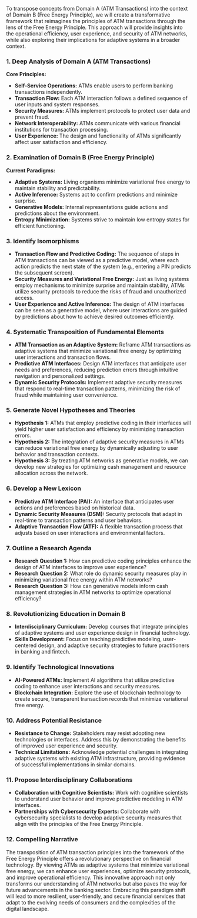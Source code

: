 To transpose concepts from Domain A (ATM Transactions) into the context of Domain B (Free Energy Principle), we will create a transformative framework that reimagines the principles of ATM transactions through the lens of the Free Energy Principle. This approach will provide insights into the operational efficiency, user experience, and security of ATM networks, while also exploring their implications for adaptive systems in a broader context.

### 1. Deep Analysis of Domain A (ATM Transactions)
**Core Principles:**
- **Self-Service Operations:** ATMs enable users to perform banking transactions independently.
- **Transaction Flow:** Each ATM interaction follows a defined sequence of user inputs and system responses.
- **Security Measures:** ATMs implement protocols to protect user data and prevent fraud.
- **Network Interoperability:** ATMs communicate with various financial institutions for transaction processing.
- **User Experience:** The design and functionality of ATMs significantly affect user satisfaction and efficiency.

### 2. Examination of Domain B (Free Energy Principle)
**Current Paradigms:**
- **Adaptive Systems:** Living organisms minimize variational free energy to maintain stability and predictability.
- **Active Inference:** Systems act to confirm predictions and minimize surprise.
- **Generative Models:** Internal representations guide actions and predictions about the environment.
- **Entropy Minimization:** Systems strive to maintain low entropy states for efficient functioning.

### 3. Identify Isomorphisms
- **Transaction Flow and Predictive Coding:** The sequence of steps in ATM transactions can be viewed as a predictive model, where each action predicts the next state of the system (e.g., entering a PIN predicts the subsequent screen).
- **Security Measures and Variational Free Energy:** Just as living systems employ mechanisms to minimize surprise and maintain stability, ATMs utilize security protocols to reduce the risks of fraud and unauthorized access.
- **User Experience and Active Inference:** The design of ATM interfaces can be seen as a generative model, where user interactions are guided by predictions about how to achieve desired outcomes efficiently.

### 4. Systematic Transposition of Fundamental Elements
- **ATM Transaction as an Adaptive System:** Reframe ATM transactions as adaptive systems that minimize variational free energy by optimizing user interactions and transaction flows.
- **Predictive ATM Interfaces:** Design ATM interfaces that anticipate user needs and preferences, reducing prediction errors through intuitive navigation and personalized settings.
- **Dynamic Security Protocols:** Implement adaptive security measures that respond to real-time transaction patterns, minimizing the risk of fraud while maintaining user convenience.

### 5. Generate Novel Hypotheses and Theories
- **Hypothesis 1:** ATMs that employ predictive coding in their interfaces will yield higher user satisfaction and efficiency by minimizing transaction errors.
- **Hypothesis 2:** The integration of adaptive security measures in ATMs can reduce variational free energy by dynamically adjusting to user behavior and transaction contexts.
- **Hypothesis 3:** By treating ATM networks as generative models, we can develop new strategies for optimizing cash management and resource allocation across the network.

### 6. Develop a New Lexicon
- **Predictive ATM Interface (PAI):** An interface that anticipates user actions and preferences based on historical data.
- **Dynamic Security Measures (DSM):** Security protocols that adapt in real-time to transaction patterns and user behaviors.
- **Adaptive Transaction Flow (ATF):** A flexible transaction process that adjusts based on user interactions and environmental factors.

### 7. Outline a Research Agenda
- **Research Question 1:** How can predictive coding principles enhance the design of ATM interfaces to improve user experience?
- **Research Question 2:** What role do dynamic security measures play in minimizing variational free energy within ATM networks?
- **Research Question 3:** How can generative models inform cash management strategies in ATM networks to optimize operational efficiency?

### 8. Revolutionizing Education in Domain B
- **Interdisciplinary Curriculum:** Develop courses that integrate principles of adaptive systems and user experience design in financial technology.
- **Skills Development:** Focus on teaching predictive modeling, user-centered design, and adaptive security strategies to future practitioners in banking and fintech.

### 9. Identify Technological Innovations
- **AI-Powered ATMs:** Implement AI algorithms that utilize predictive coding to enhance user interactions and security measures.
- **Blockchain Integration:** Explore the use of blockchain technology to create secure, transparent transaction records that minimize variational free energy.

### 10. Address Potential Resistance
- **Resistance to Change:** Stakeholders may resist adopting new technologies or interfaces. Address this by demonstrating the benefits of improved user experience and security.
- **Technical Limitations:** Acknowledge potential challenges in integrating adaptive systems with existing ATM infrastructure, providing evidence of successful implementations in similar domains.

### 11. Propose Interdisciplinary Collaborations
- **Collaboration with Cognitive Scientists:** Work with cognitive scientists to understand user behavior and improve predictive modeling in ATM interfaces.
- **Partnerships with Cybersecurity Experts:** Collaborate with cybersecurity specialists to develop adaptive security measures that align with the principles of the Free Energy Principle.

### 12. Compelling Narrative
The transposition of ATM transaction principles into the framework of the Free Energy Principle offers a revolutionary perspective on financial technology. By viewing ATMs as adaptive systems that minimize variational free energy, we can enhance user experiences, optimize security protocols, and improve operational efficiency. This innovative approach not only transforms our understanding of ATM networks but also paves the way for future advancements in the banking sector. Embracing this paradigm shift will lead to more resilient, user-friendly, and secure financial services that adapt to the evolving needs of consumers and the complexities of the digital landscape.